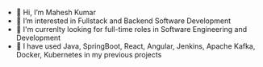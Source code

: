 - 👋 Hi, I’m Mahesh Kumar
- 👀 I’m interested in Fullstack and Backend Software Development
- 🌱 I'm currenlty looking for full-time roles in Software Engineering and Development
- 💞️ I have used Java, SpringBoot, React, Angular, Jenkins, Apache Kafka, Docker, Kubernetes in my previous projects

<!---
gk19989/gk19989 is a ✨ special ✨ repository because its `README.md` (this file) appears on your GitHub profile.
You can click the Preview link to take a look at your changes.
--->
